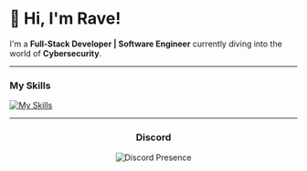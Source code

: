 # 👋 Hi, I'm Rave!

I'm a **Full-Stack Developer | Software Engineer** currently diving into the world of **Cybersecurity**.  

---

### My Skills

[![My Skills](https://skillicons.dev/icons?i=laravel,php,js,flutter,dart,figma,git,bash,cpp,kali)](https://skillicons.dev)

---

<h3 align="center">Discord</h3>

<p align="center">
  <img src="https://lanyard.cnrad.dev/api/922600200743313428" alt="Discord Presence" />
</p>
